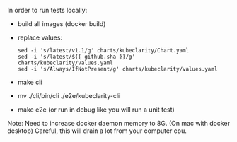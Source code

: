 In order to run tests locally:

- build all images (docker build)
- replace values:

   ```shell
   sed -i 's/latest/v1.1/g' charts/kubeclarity/Chart.yaml
   sed -i 's/latest/${{ github.sha }}/g' charts/kubeclarity/values.yaml
   sed -i 's/Always/IfNotPresent/g' charts/kubeclarity/values.yaml
   ```

- make cli
- mv ./cli/bin/cli ./e2e/kubeclarity-cli
- make e2e (or run in debug like you will run a unit test)

Note: Need to increase docker daemon memory to 8G. (On mac with docker desktop)
Careful, this will drain a lot from your computer cpu.